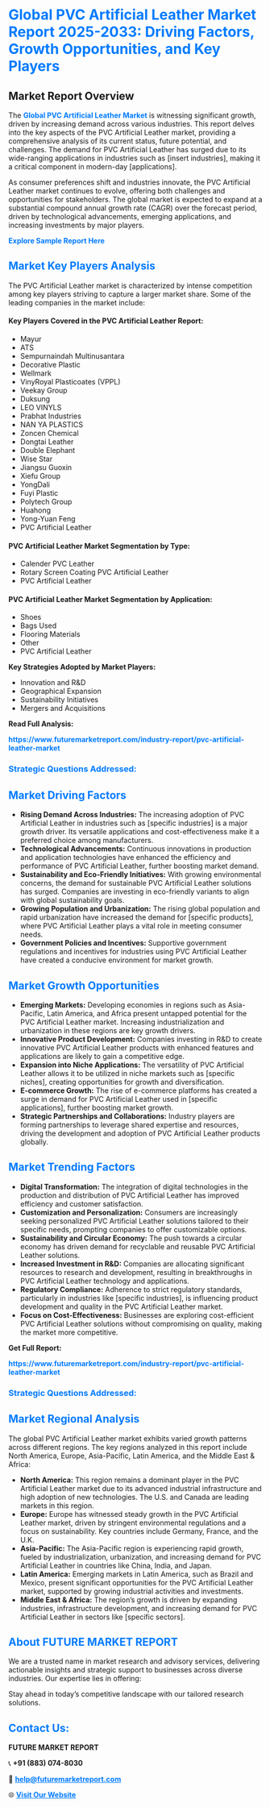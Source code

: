 <h1 style="color: #007BFF;">Global PVC Artificial Leather Market Report 2025-2033: Driving Factors, Growth Opportunities, and Key Players</h1>

<section id="overview">
<h2>Market Report Overview</h2>
<p>The <a href="https://www.futuremarketreport.com/industry-report/pvc-artificial-leather-market" style="color: #007BFF; text-decoration: none;"><strong>Global PVC Artificial Leather Market</strong></a> is witnessing significant growth, driven by increasing demand across various industries. This report delves into the key aspects of the PVC Artificial Leather market, providing a comprehensive analysis of its current status, future potential, and challenges. The demand for PVC Artificial Leather has surged due to its wide-ranging applications in industries such as [insert industries], making it a critical component in modern-day [applications].</p>
<p>As consumer preferences shift and industries innovate, the PVC Artificial Leather market continues to evolve, offering both challenges and opportunities for stakeholders. The global market is expected to expand at a substantial compound annual growth rate (CAGR) over the forecast period, driven by technological advancements, emerging applications, and increasing investments by major players.</p>
</section>

<section id="overview">
<p><a href="https://www.futuremarketreport.com/request-sample/reportId=30432" style="color: #007BFF; text-decoration: none;"><strong>Explore Sample Report Here</strong></a></p>
</section>

<section id="key-players">
<h2 style="color: #007BFF;">Market Key Players Analysis</h2>
<p>The PVC Artificial Leather market is characterized by intense competition among key players striving to capture a larger market share. Some of the leading companies in the market include:</p>
<h4>Key Players Covered in the PVC Artificial Leather Report:</h4>
<ul><li>Mayur</li><li>ATS</li><li>Sempurnaindah Multinusantara</li><li>Decorative Plastic</li><li>Wellmark</li><li>VinyRoyal Plasticoates (VPPL)</li><li>Veekay Group</li><li>Duksung</li><li>LEO VINYLS</li><li>Prabhat Industries</li><li>NAN YA PLASTICS</li><li>Zoncen Chemical</li><li>Dongtai Leather</li><li>Double Elephant</li><li>Wise Star</li><li>Jiangsu Guoxin</li><li>Xiefu Group</li><li>YongDali</li><li>Fuyi Plastic</li><li>Polytech Group</li><li>Huahong</li><li>Yong-Yuan Feng</li><li>PVC Artificial Leather</li></ul>
<h4>PVC Artificial Leather Market Segmentation by Type:</h4>
<ul><li>Calender PVC Leather</li><li>Rotary Screen Coating PVC Artificial Leather</li><li>PVC Artificial Leather</li></ul>

<h4>PVC Artificial Leather Market Segmentation by Application:</h4>
<ul><li>Shoes</li><li>Bags Used</li><li>Flooring Materials</li><li>Other</li><li>PVC Artificial Leather</li></ul>
<p><strong>Key Strategies Adopted by Market Players:</strong></p>
<ul>
<li>Innovation and R&D</li>
<li>Geographical Expansion</li>
<li>Sustainability Initiatives</li>
<li>Mergers and Acquisitions</li>
</ul>
</section>

<section>
<p><strong>Read Full Analysis: </strong></p><a href="https://www.futuremarketreport.com/industry-report/pvc-artificial-leather-market" style="color: #007BFF; text-decoration: none;"><strong>https://www.futuremarketreport.com/industry-report/pvc-artificial-leather-market</strong></a>
<h3 style="color: #007BFF;">Strategic Questions Addressed:</h3>
</section>

<section id="driving-factors">
<h2 style="color: #007BFF;">Market Driving Factors</h2>
<ul>
<li><strong>Rising Demand Across Industries:</strong> The increasing adoption of PVC Artificial Leather in industries such as [specific industries] is a major growth driver. Its versatile applications and cost-effectiveness make it a preferred choice among manufacturers.</li>
<li><strong>Technological Advancements:</strong> Continuous innovations in production and application technologies have enhanced the efficiency and performance of PVC Artificial Leather, further boosting market demand.</li>
<li><strong>Sustainability and Eco-Friendly Initiatives:</strong> With growing environmental concerns, the demand for sustainable PVC Artificial Leather solutions has surged. Companies are investing in eco-friendly variants to align with global sustainability goals.</li>
<li><strong>Growing Population and Urbanization:</strong> The rising global population and rapid urbanization have increased the demand for [specific products], where PVC Artificial Leather plays a vital role in meeting consumer needs.</li>
<li><strong>Government Policies and Incentives:</strong> Supportive government regulations and incentives for industries using PVC Artificial Leather have created a conducive environment for market growth.</li>
</ul>
</section>

<section id="growth-opportunities">
<h2 style="color: #007BFF;">Market Growth Opportunities</h2>
<ul>
<li><strong>Emerging Markets:</strong> Developing economies in regions such as Asia-Pacific, Latin America, and Africa present untapped potential for the PVC Artificial Leather market. Increasing industrialization and urbanization in these regions are key growth drivers.</li>
<li><strong>Innovative Product Development:</strong> Companies investing in R&D to create innovative PVC Artificial Leather products with enhanced features and applications are likely to gain a competitive edge.</li>
<li><strong>Expansion into Niche Applications:</strong> The versatility of PVC Artificial Leather allows it to be utilized in niche markets such as [specific niches], creating opportunities for growth and diversification.</li>
<li><strong>E-commerce Growth:</strong> The rise of e-commerce platforms has created a surge in demand for PVC Artificial Leather used in [specific applications], further boosting market growth.</li>
<li><strong>Strategic Partnerships and Collaborations:</strong> Industry players are forming partnerships to leverage shared expertise and resources, driving the development and adoption of PVC Artificial Leather products globally.</li>
</ul>
</section>

<section id="trending-factors">
<h2 style="color: #007BFF;">Market Trending Factors</h2>
<ul>
<li><strong>Digital Transformation:</strong> The integration of digital technologies in the production and distribution of PVC Artificial Leather has improved efficiency and customer satisfaction.</li>
<li><strong>Customization and Personalization:</strong> Consumers are increasingly seeking personalized PVC Artificial Leather solutions tailored to their specific needs, prompting companies to offer customizable options.</li>
<li><strong>Sustainability and Circular Economy:</strong> The push towards a circular economy has driven demand for recyclable and reusable PVC Artificial Leather solutions.</li>
<li><strong>Increased Investment in R&D:</strong> Companies are allocating significant resources to research and development, resulting in breakthroughs in PVC Artificial Leather technology and applications.</li>
<li><strong>Regulatory Compliance:</strong> Adherence to strict regulatory standards, particularly in industries like [specific industries], is influencing product development and quality in the PVC Artificial Leather market.</li>
<li><strong>Focus on Cost-Effectiveness:</strong> Businesses are exploring cost-efficient PVC Artificial Leather solutions without compromising on quality, making the market more competitive.</li>
</ul>
</section>

<section>
<p><strong>Get Full Report: </strong></p><a href="https://www.futuremarketreport.com/industry-report/pvc-artificial-leather-market" style="color: #007BFF; text-decoration: none;"><strong>https://www.futuremarketreport.com/industry-report/pvc-artificial-leather-market</strong></a>
<h3 style="color: #007BFF;">Strategic Questions Addressed:</h3>
</section>


<section id="regional-analysis">
<h2 style="color: #007BFF;">Market Regional Analysis</h2>
<p>The global PVC Artificial Leather market exhibits varied growth patterns across different regions. The key regions analyzed in this report include North America, Europe, Asia-Pacific, Latin America, and the Middle East & Africa:</p>
<ul>
<li><strong>North America:</strong> This region remains a dominant player in the PVC Artificial Leather market due to its advanced industrial infrastructure and high adoption of new technologies. The U.S. and Canada are leading markets in this region.</li>
<li><strong>Europe:</strong> Europe has witnessed steady growth in the PVC Artificial Leather market, driven by stringent environmental regulations and a focus on sustainability. Key countries include Germany, France, and the U.K.</li>
<li><strong>Asia-Pacific:</strong> The Asia-Pacific region is experiencing rapid growth, fueled by industrialization, urbanization, and increasing demand for PVC Artificial Leather in countries like China, India, and Japan.</li>
<li><strong>Latin America:</strong> Emerging markets in Latin America, such as Brazil and Mexico, present significant opportunities for the PVC Artificial Leather market, supported by growing industrial activities and investments.</li>
<li><strong>Middle East & Africa:</strong> The region’s growth is driven by expanding industries, infrastructure development, and increasing demand for PVC Artificial Leather in sectors like [specific sectors].</li>
</ul>
</section>

<footer>
<h2 style="color: #007BFF;">About FUTURE MARKET REPORT</h2>
<p>We are a trusted name in market research and advisory services, delivering actionable insights and strategic support to businesses across diverse industries. Our expertise lies in offering:</p>

<p>Stay ahead in today’s competitive landscape with our tailored research solutions.</p>

<h2 style="color: #007BFF;">Contact Us:</h2>
<p><strong>FUTURE MARKET REPORT</strong></p>
<p>📞 <strong>+91 (883) 074-8030</strong></p>
<p>📧 <strong><a href="mailto:help@futuremarketreport.com" style="color: #007BFF;">help@futuremarketreport.com</a></strong></p>
<p>🌐 <strong><a href="https://www.futuremarketreport.com/" style="color: #007BFF;">Visit Our Website</a></strong></p>
</footer>